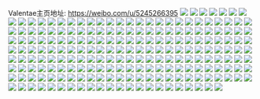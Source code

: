 Valentae主页地址: https://weibo.com/u/5245266395 
![](https://wx4.sinaimg.cn/mw2000/005IYBoTly1h9du0d7273j30u01400y5.jpg) 
![](https://wx4.sinaimg.cn/mw2000/005IYBoTly1h9du0dlx8qj30u0140dlb.jpg) 
![](https://wx4.sinaimg.cn/mw2000/005IYBoTly1h99dxw59ghj30u01hcgsl.jpg) 
![](https://wx4.sinaimg.cn/mw2000/005IYBoTly1h8c18iav0wj30qn13zdp7.jpg) 
![](https://wx4.sinaimg.cn/mw2000/005IYBoTly1h803f1q8btj30u0140n2d.jpg) 
![](https://wx4.sinaimg.cn/mw2000/005IYBoTly1h7wi2w2wkxj30u01sy0z6.jpg) 
![](https://wx4.sinaimg.cn/mw2000/005IYBoTly1h78c4yyy7wj30k00k0ado.jpg) 
![](https://wx4.sinaimg.cn/mw2000/005IYBoTly1h6sbrdaj5qj32c0340x6q.jpg) 
![](https://wx4.sinaimg.cn/mw2000/005IYBoTly1h6sbrenp3aj32c0340qv6.jpg) 
![](https://wx4.sinaimg.cn/mw2000/005IYBoTly1h6sbrg7km1j32c0340e83.jpg) 
![](https://wx4.sinaimg.cn/mw2000/005IYBoTly1h6sbrikrb5j32c0340hdx.jpg) 
![](https://wx4.sinaimg.cn/mw2000/005IYBoTly1h6sbrl4wspj32c0340u10.jpg) 
![](https://wx4.sinaimg.cn/mw2000/005IYBoTly1h6sbrbnk4dj32c0340qv8.jpg) 
![](https://wx4.sinaimg.cn/mw2000/005IYBoTly1h6ngwlw6nhj31sc2ds7wh.jpg) 
![](https://wx4.sinaimg.cn/mw2000/005IYBoTly1h6ngwmk81jj314e1hvarv.jpg) 
![](https://wx4.sinaimg.cn/mw2000/005IYBoTly1h6gy7s7wnmj328j280b2a.jpg) 
![](https://wx4.sinaimg.cn/mw2000/005IYBoTly1h6gxtt179gj31jk222dz5.jpg) 
![](https://wx4.sinaimg.cn/mw2000/005IYBoTly1h6gxrhfuflj31pz1pq1kx.jpg) 
![](https://wx4.sinaimg.cn/mw2000/005IYBoTly1h6gxtcyzvvj33402c01ky.jpg) 
![](https://wx4.sinaimg.cn/mw2000/005IYBoTly1h6gxt5a6mej323a2sdhdt.jpg) 
![](https://wx4.sinaimg.cn/mw2000/005IYBoTly1h6gxt6r9jpj32c03407wi.jpg) 
![](https://wx4.sinaimg.cn/mw2000/005IYBoTly1h6gxtkzstoj33402c04qu.jpg) 
![](https://wx4.sinaimg.cn/mw2000/005IYBoTly1h6gxwo41z5j31be0zkgtu.jpg) 
![](https://wx4.sinaimg.cn/mw2000/005IYBoTly1h6gxygc83cj30zk1beafi.jpg) 
![](https://wx4.sinaimg.cn/mw2000/005IYBoTly1h6gy4kj4yxj30v91votqb.jpg) 
![](https://wx4.sinaimg.cn/mw2000/005IYBoTly1h6ed8gm5kyj32c0340kjm.jpg) 
![](https://wx4.sinaimg.cn/mw2000/005IYBoTly1h6ed8jkkhnj30v91voe81.jpg) 
![](https://wx4.sinaimg.cn/mw2000/005IYBoTly1h6ed8ls2n3j30v91vo7wh.jpg) 
![](https://wx4.sinaimg.cn/mw2000/005IYBoTly1h5yhkh7bbqj31sc2ds7wh.jpg) 
![](https://wx4.sinaimg.cn/mw2000/005IYBoTly1h5qckcnjs2j30go0m8jtt.jpg) 
![](https://wx4.sinaimg.cn/mw2000/005IYBoTly1h5fozzgv9oj30u0140ah1.jpg) 
![](https://wx4.sinaimg.cn/mw2000/005IYBoTly1h5fozxys06j30u0140jzb.jpg) 
![](https://wx4.sinaimg.cn/mw2000/005IYBoTly1h5fp0492izj30u0140q8g.jpg) 
![](https://wx4.sinaimg.cn/mw2000/005IYBoTly1h5fp02vr8uj30u0140wp8.jpg) 
![](https://wx4.sinaimg.cn/mw2000/005IYBoTly1h5fozwa4ilj30u0140afx.jpg) 
![](https://wx4.sinaimg.cn/mw2000/005IYBoTly1h5fp03vz43j30u01szmzp.jpg) 
![](https://wx4.sinaimg.cn/mw2000/005IYBoTly1h5fp04ezhpj3050050mx2.jpg) 
![](https://wx4.sinaimg.cn/mw2000/005IYBoTly1h5d7x936d6j31uc1ackjl.jpg) 
![](https://wx4.sinaimg.cn/mw2000/005IYBoTly1h5d7x6mhyij31uc1ac4h3.jpg) 
![](https://wx4.sinaimg.cn/mw2000/005IYBoTly1h543r2k9qjj30v91votrr.jpg) 
![](https://wx4.sinaimg.cn/mw2000/005IYBoTly1h4y0t7qbcoj30u01hch4c.jpg) 
![](https://wx4.sinaimg.cn/mw2000/005IYBoTly1h3ypp1d2s8j30sp126afe.jpg) 
![](https://wx4.sinaimg.cn/mw2000/005IYBoTly1h35wokb9v7j31400u0tbp.jpg) 
![](https://wx4.sinaimg.cn/mw2000/005IYBoTly1h0xli95i2vj32c03401kz.jpg) 
![](https://wx4.sinaimg.cn/mw2000/005IYBoTly1h05xl2x625j30o810jwj7.jpg) 
![](https://wx4.sinaimg.cn/mw2000/005IYBoTly1gxv3l32g9kj30u0190mzx.jpg) 
![](https://wx4.sinaimg.cn/mw2000/005IYBoTly1gx11hym5tvj31400u0tc7.jpg) 
![](https://wx4.sinaimg.cn/mw2000/005IYBoTly1gudtw7i3atj60k90q1whl02.jpg) 
![](https://wx4.sinaimg.cn/mw2000/005IYBoTly1gtwtty6hi0j30u0140tg1.jpg) 
![](https://wx4.sinaimg.cn/mw2000/005IYBoTly1gtjl6sopkyj30u01bvgzo.jpg) 
![](https://wx4.sinaimg.cn/mw2000/005IYBoTly1gtee55a3hmj30hn0hsgmi.jpg) 
![](https://wx4.sinaimg.cn/mw2000/005IYBoTly1gsrtroghm4j31hc0u0k2j.jpg) 
![](https://wx4.sinaimg.cn/mw2000/005IYBoTly1gs0ox1euy1j30u0140wm5.jpg) 
![](https://wx4.sinaimg.cn/mw2000/005IYBoTly1grux4dftlyj30u01szx6r.jpg) 
![](https://wx4.sinaimg.cn/mw2000/005IYBoTly1grk6q5vpvlj31400u0dra.jpg) 
![](https://wx4.sinaimg.cn/mw2000/005IYBoTly1grimmi7h3bj31a50u0thw.jpg) 
![](https://wx4.sinaimg.cn/mw2000/005IYBoTly1gq8w1wvvhvj30hw13stcn.jpg) 
![](https://wx4.sinaimg.cn/mw2000/005IYBoTly1gq8w1x48c1j30u00u00zc.jpg) 
![](https://wx4.sinaimg.cn/mw2000/005IYBoTly1gptiegueiqj30u015faf9.jpg) 
![](https://wx4.sinaimg.cn/mw2000/005IYBoTly1gpsxf94lubj31600u0n36.jpg) 
![](https://wx4.sinaimg.cn/mw2000/005IYBoTly1gomna0rjtwj30k00kjgn8.jpg) 
![](https://wx4.sinaimg.cn/mw2000/005IYBoTly1gomna160wfj30dw0dw0t5.jpg) 
![](https://wx4.sinaimg.cn/mw2000/005IYBoTly1gomna09kjgj30qw0f4ta2.jpg) 
![](https://wx4.sinaimg.cn/mw2000/005IYBoTly1gomna1zw4bj30s20fs75p.jpg) 
![](https://wx4.sinaimg.cn/mw2000/005IYBoTly1gomna27rg5j30t30gdq4e.jpg) 
![](https://wx4.sinaimg.cn/mw2000/005IYBoTly1gomna6mo9sj31910u0q7j.jpg) 
![](https://wx4.sinaimg.cn/mw2000/005IYBoTly1go3k5c72q1j31400u0wlr.jpg) 
![](https://wx4.sinaimg.cn/mw2000/005IYBoTly1gnp71uroojj30ke0xcaix.jpg) 
![](https://wx4.sinaimg.cn/mw2000/005IYBoTly1gnol2lj84qj30tj1rw10o.jpg) 
![](https://wx4.sinaimg.cn/mw2000/005IYBoTly1gnol2jy85xj30u01pvtkk.jpg) 
![](https://wx4.sinaimg.cn/mw2000/005IYBoTly1gnol2lvdp9j30u01pgdn3.jpg) 
![](https://wx4.sinaimg.cn/mw2000/005IYBoTly1gnn22hhqe3j30rs0zqq68.jpg) 
![](https://wx4.sinaimg.cn/mw2000/005IYBoTly1gnjxnu5dzoj30u01sz7wh.jpg) 
![](https://wx4.sinaimg.cn/mw2000/005IYBoTly1gn5wv39mskj30m80qmtcx.jpg) 
![](https://wx4.sinaimg.cn/mw2000/005IYBoTly1gmxur1igmij30u01szhdt.jpg) 
![](https://wx4.sinaimg.cn/mw2000/005IYBoTly1gmxur0wmbsj30u01szx6s.jpg) 
![](https://wx4.sinaimg.cn/mw2000/005IYBoTly1gmvnbspct0j30u01sz7wo.jpg) 
![](https://wx4.sinaimg.cn/mw2000/005IYBoTly1gmvk4obaj6j309s09s74a.jpg) 
![](https://wx4.sinaimg.cn/mw2000/005IYBoTly1gmvk4otcc4j309s09st8r.jpg) 
![](https://wx4.sinaimg.cn/mw2000/005IYBoTly1gmvk4p1nx1j309s09st8p.jpg) 
![](https://wx4.sinaimg.cn/mw2000/005IYBoTly1gmvk4p89cjj309s09sq3a.jpg) 
![](https://wx4.sinaimg.cn/mw2000/005IYBoTly1gmvk4pga7cj309s09st96.jpg) 
![](https://wx4.sinaimg.cn/mw2000/005IYBoTly1gmvk4mu7g5j309s09s3ys.jpg) 
![](https://wx4.sinaimg.cn/mw2000/005IYBoTly1gmvk4pzdmaj309s09saa8.jpg) 
![](https://wx4.sinaimg.cn/mw2000/005IYBoTly1gmvk4r1qluj309s09sglq.jpg) 
![](https://wx4.sinaimg.cn/mw2000/005IYBoTly1gmvk4rfyd9j309s09smxb.jpg) 
![](https://wx4.sinaimg.cn/mw2000/005IYBoTly1gmpr9nwqiej30u01sze87.jpg) 
![](https://wx4.sinaimg.cn/mw2000/005IYBoTly1gmiydme8cdj30u01sz1l4.jpg) 
![](https://wx4.sinaimg.cn/mw2000/005IYBoTly1gm9jkktolpj30rs2bc1kx.jpg) 
![](https://wx4.sinaimg.cn/mw2000/005IYBoTly1gm9jklaj1wj30rs2efnn5.jpg) 
![](https://wx4.sinaimg.cn/mw2000/005IYBoTly1gm9jklkflej30rs2qoayx.jpg) 
![](https://wx4.sinaimg.cn/mw2000/005IYBoTly1gm9jkm4oqfj30rs555hdt.jpg) 
![](https://wx4.sinaimg.cn/mw2000/005IYBoTly1gm9jld4dakj30rs2bcx5j.jpg) 
![](https://wx4.sinaimg.cn/mw2000/005IYBoTly1gm9jlddx58j331p0u0dqf.jpg) 
![](https://wx4.sinaimg.cn/mw2000/005IYBoTly1gm7ifccfspj30u01szx6t.jpg) 
![](https://wx4.sinaimg.cn/mw2000/005IYBoTly1gm7fxa2q86j30u01sz1l9.jpg) 
![](https://wx4.sinaimg.cn/mw2000/005IYBoTly1gm54fljqlcj30u01sznpd.jpg) 
![](https://wx4.sinaimg.cn/mw2000/005IYBoTly1gm54fm5o15j30u01sz4qp.jpg) 
![](https://wx4.sinaimg.cn/mw2000/005IYBoTly1gl0s91nghnj31400u0dj0.jpg) 
![](https://wx4.sinaimg.cn/mw2000/005IYBoTly1gkz94mx9eyj30u0140gqa.jpg) 
![](https://wx4.sinaimg.cn/mw2000/005IYBoTly1gkz94mgnlej30u014043c.jpg) 
![](https://wx4.sinaimg.cn/mw2000/005IYBoTly1gkyfk95kguj30u00u0jun.jpg) 
![](https://wx4.sinaimg.cn/mw2000/005IYBoTly1gkyfk8oreyj315o0rrtiz.jpg) 
![](https://wx4.sinaimg.cn/mw2000/005IYBoTly1gkyfoahfwkj3080080gm7.jpg) 
![](https://wx4.sinaimg.cn/mw2000/005IYBoTly1gkwh3mcsvej30u01syn30.jpg) 
![](https://wx4.sinaimg.cn/mw2000/005IYBoTly1gkwh3qurtyj30u01sygrs.jpg) 
![](https://wx4.sinaimg.cn/mw2000/005IYBoTly1gjwzlj51xyj30q90q9gne.jpg) 
![](https://wx4.sinaimg.cn/mw2000/005IYBoTly1gjwzljfnqvj30m80m875o.jpg) 
![](https://wx4.sinaimg.cn/mw2000/005IYBoTly1gjwzlit5nnj30pw0pwgnc.jpg) 
![](https://wx4.sinaimg.cn/mw2000/005IYBoTly1gjwzljxx69j30u00u040o.jpg) 
![](https://wx4.sinaimg.cn/mw2000/005IYBoTly1gjwzlvjgf7j30jz0ipmzc.jpg) 
![](https://wx4.sinaimg.cn/mw2000/005IYBoTly1gjvz6qg6skj30v91vo1l0.jpg) 
![](https://wx4.sinaimg.cn/mw2000/005IYBoTly1gjv1o6arfqj318z0u0tj9.jpg) 
![](https://wx4.sinaimg.cn/mw2000/005IYBoTly1gjmdn37e3xj30u01sz7wm.jpg) 
![](https://wx4.sinaimg.cn/mw2000/005IYBoTly1gjmdn44d1wj30u00u0ta9.jpg) 
![](https://wx4.sinaimg.cn/mw2000/005IYBoTly1gjkj5dxnetj311o0mnafs.jpg) 
![](https://wx4.sinaimg.cn/mw2000/005IYBoTly1gjjcw91jaij30u011i4ax.jpg) 
![](https://wx4.sinaimg.cn/mw2000/005IYBoTly1gji60gubpwj30u01szhbf.jpg) 
![](https://wx4.sinaimg.cn/mw2000/005IYBoTly1gj64ssnh1gj30u01hcjxq.jpg) 
![](https://wx4.sinaimg.cn/mw2000/005IYBoTgy1gj2yhd2uxyj30v91voqv5.jpg) 
![](https://wx4.sinaimg.cn/mw2000/005IYBoTly1gj1033hbfej30f00a0myq.jpg) 
![](https://wx4.sinaimg.cn/mw2000/005IYBoTly1gj0yznk8u2j31400u0n84.jpg) 
![](https://wx4.sinaimg.cn/mw2000/005IYBoTly1gj0yyss49kj30iv09vmyg.jpg) 
![](https://wx4.sinaimg.cn/mw2000/005IYBoTly1gixji8z70fj30u01szttz.jpg) 
![](https://wx4.sinaimg.cn/mw2000/005IYBoTly1gixjigx94sj318z0u0qaa.jpg) 
![](https://wx4.sinaimg.cn/mw2000/005IYBoTly1gixjihew2mj30m80p0tc1.jpg) 
![](https://wx4.sinaimg.cn/mw2000/005IYBoTly1giuqerawn6j30u01syqlp.jpg) 
![](https://wx4.sinaimg.cn/mw2000/005IYBoTly1gitsqaz1pcj31jk111tf2.jpg) 
![](https://wx4.sinaimg.cn/mw2000/005IYBoTly1gitsqaptunj30u013y40e.jpg) 
![](https://wx4.sinaimg.cn/mw2000/005IYBoTly1giqjfk688xj30l40643yx.jpg) 
![](https://wx4.sinaimg.cn/mw2000/005IYBoTly1giqjg60nu3j318g0xc494.jpg) 
![](https://wx4.sinaimg.cn/mw2000/005IYBoTly1gip6rz23nzj30h00ew0ty.jpg) 
![](https://wx4.sinaimg.cn/mw2000/005IYBoTly1ginvg7wyu8j31210sj484.jpg) 
![](https://wx4.sinaimg.cn/mw2000/005IYBoTly1ginvg9mgbfj33402c0npd.jpg) 
![](https://wx4.sinaimg.cn/mw2000/005IYBoTly1ginvg75mg2j31uo2gw1ky.jpg) 
![](https://wx4.sinaimg.cn/mw2000/005IYBoTly1ginvgpkuy4j32c03404qq.jpg) 
![](https://wx4.sinaimg.cn/mw2000/005IYBoTly1ginvgdr2ojj32c0340qv7.jpg) 
![](https://wx4.sinaimg.cn/mw2000/005IYBoTly1ginvgiegy1j30v91voe87.jpg) 
![](https://wx4.sinaimg.cn/mw2000/005IYBoTly1ginvgj0tw1j30rs15o7d1.jpg) 
![](https://wx4.sinaimg.cn/mw2000/005IYBoTly1ginvgje6jtj30rs15owo9.jpg) 
![](https://wx4.sinaimg.cn/mw2000/005IYBoTly1ginvgln71zj32c0340b2a.jpg) 
![](https://wx4.sinaimg.cn/mw2000/005IYBoTly1gin0i2ipubj30v91vo4ig.jpg) 
![](https://wx4.sinaimg.cn/mw2000/005IYBoTly1gin0i4etxuj30v91vo7wh.jpg) 
![](https://wx4.sinaimg.cn/mw2000/006HvumHly1gheqiev0z4j309s09s3yh.jpg) 
![](https://wx4.sinaimg.cn/mw2000/006HvumHly1gheqif2k45j309s09s74r.jpg) 
![](https://wx4.sinaimg.cn/mw2000/006HvumHly1gheqif76l6j309s09sjs4.jpg) 
![](https://wx4.sinaimg.cn/mw2000/006HvumHly1gheqifckz1j309s09s3yk.jpg) 
![](https://wx4.sinaimg.cn/mw2000/006HvumHly1gheqifmh3wj309s09s74v.jpg) 
![](https://wx4.sinaimg.cn/mw2000/006HvumHly1gheqifqyezj309s09sjrr.jpg) 
![](https://wx4.sinaimg.cn/mw2000/006HvumHly1gheqifxb0uj309s09smxs.jpg) 
![](https://wx4.sinaimg.cn/mw2000/006HvumHly1gheqig3npyj309s09sgmg.jpg) 
![](https://wx4.sinaimg.cn/mw2000/006HvumHly1gheqig7jhzj309s09sgm2.jpg) 
![](https://wx4.sinaimg.cn/mw2000/006HvumHly1gheqjw91fnj30ku0kudgi.jpg) 
![](https://wx4.sinaimg.cn/mw2000/006HvumHly1gheqjwjcqmj30ku0kujsd.jpg) 
![](https://wx4.sinaimg.cn/mw2000/006HvumHly1gheqjwqemzj30ku0kuwf1.jpg) 
![](https://wx4.sinaimg.cn/mw2000/006HvumHly1gheqjx0fvbj30ku0ku74x.jpg) 
![](https://wx4.sinaimg.cn/mw2000/006HvumHly1gheqjx6xrgj30ku0kujsi.jpg) 
![](https://wx4.sinaimg.cn/mw2000/006HvumHly1gheqjxg1yej30ku0kut97.jpg) 
![](https://wx4.sinaimg.cn/mw2000/006HvumHly1gheqjxmxkij30ku0kuaat.jpg) 
![](https://wx4.sinaimg.cn/mw2000/006HvumHly1gheqjxueybj30ku0kuab4.jpg) 
![](https://wx4.sinaimg.cn/mw2000/006HvumHly1gheqjy0uroj30ku0ku0tg.jpg) 
![](https://wx4.sinaimg.cn/mw2000/005IYBoTly1gihpsdvlqqj30u00u0tew.jpg) 
![](https://wx4.sinaimg.cn/mw2000/005IYBoTly1gibcdo1qkgj30u01szu13.jpg) 
![](https://wx4.sinaimg.cn/mw2000/005IYBoTly1gibcdonlblj3080080gm8.jpg) 
![](https://wx4.sinaimg.cn/mw2000/005IYBoTly1gibcdukw4fj30c10bdjsq.jpg) 
![](https://wx4.sinaimg.cn/mw2000/005IYBoTly1giadsp4dioj30i20i2gnd.jpg) 
![](https://wx4.sinaimg.cn/mw2000/005IYBoTly1giadspf6egj30u0140jxp.jpg) 
![](https://wx4.sinaimg.cn/mw2000/005IYBoTly1gi4ht16ejgj30u01sykjm.jpg) 
![](https://wx4.sinaimg.cn/mw2000/005IYBoTly1gi4htekdz8j30u01synmv.jpg) 
![](https://wx4.sinaimg.cn/mw2000/005IYBoTly1gi41wahr0dj30u01sy7wh.jpg) 
![](https://wx4.sinaimg.cn/mw2000/005IYBoTly1gi41wkyogtj30u01sye81.jpg) 
![](https://wx4.sinaimg.cn/mw2000/005IYBoTly1ghztsxm49zj30u01syb29.jpg) 
![](https://wx4.sinaimg.cn/mw2000/005IYBoTly1ghztt0o63cj30v91voe81.jpg) 
![](https://wx4.sinaimg.cn/mw2000/005IYBoTly1ghz06u6in5j30u01syasm.jpg) 
![](https://wx4.sinaimg.cn/mw2000/005IYBoTly1ghz07iwua1j30u01syhdt.jpg) 
![](https://wx4.sinaimg.cn/mw2000/005IYBoTly1ghyg569t18j30kp0scq6f.jpg) 
![](https://wx4.sinaimg.cn/mw2000/005IYBoTly1ghyg562asvj30nh0td0xy.jpg) 
![](https://wx4.sinaimg.cn/mw2000/005IYBoTly1ghyg56mgozj30h40pmtbb.jpg) 
![](https://wx4.sinaimg.cn/mw2000/005IYBoTly1ghybd7zl3rj30v91vo79m.jpg) 
![](https://wx4.sinaimg.cn/mw2000/005IYBoTly1ghybd8pfbej32c0340u0x.jpg) 
![](https://wx4.sinaimg.cn/mw2000/005IYBoTly1ghx9p6vvtdj33402c0kjm.jpg) 
![](https://wx4.sinaimg.cn/mw2000/005IYBoTly1ghvddv9nmej30v91voqb9.jpg) 
![](https://wx4.sinaimg.cn/mw2000/005IYBoTly1ghvddvi5hij31jk0ooacl.jpg) 
![](https://wx4.sinaimg.cn/mw2000/005IYBoTly1ghuz3vaioyj30u01dndk6.jpg) 
![](https://wx4.sinaimg.cn/mw2000/005IYBoTly1ghuz3vh95vj30u01gs42z.jpg) 
![](https://wx4.sinaimg.cn/mw2000/005IYBoTly1ghtpd14zjqj30u01sy4m5.jpg) 
![](https://wx4.sinaimg.cn/mw2000/005IYBoTly1ghp8il9427j30qy0y5juq.jpg) 
![](https://wx4.sinaimg.cn/mw2000/005IYBoTly1ghp8ilvuztj30u016eaga.jpg) 
![](https://wx4.sinaimg.cn/mw2000/005IYBoTly1gho8xefnttj30v91vonph.jpg) 
![](https://wx4.sinaimg.cn/mw2000/005IYBoTly1gho8xd9rb0j30l80l8dht.jpg) 
![](https://wx4.sinaimg.cn/mw2000/005IYBoTly1gho8xg0u3sj30v91vohdx.jpg) 
![](https://wx4.sinaimg.cn/mw2000/005IYBoTly1ghm4cojuibj310u1jk4qp.jpg) 
![](https://wx4.sinaimg.cn/mw2000/005IYBoTly1ghm4cp52g1j310u1jkb29.jpg) 
![](https://wx4.sinaimg.cn/mw2000/005IYBoTly1ghm4cps4tsj310u1jk1kx.jpg) 
![](https://wx4.sinaimg.cn/mw2000/005IYBoTly1ghm4cnz8pwj310u1jknp4.jpg) 
![](https://wx4.sinaimg.cn/mw2000/005IYBoTly1ghm4crm1clj310u1jk7wh.jpg) 
![](https://wx4.sinaimg.cn/mw2000/005IYBoTly1ghm4cs62cfj310u1jk1kx.jpg) 
![](https://wx4.sinaimg.cn/mw2000/005IYBoTly1ghm4cso8e0j310u1jk4qp.jpg) 
![](https://wx4.sinaimg.cn/mw2000/005IYBoTly1ghgtbgpbtkj30iz0rn43f.jpg) 
![](https://wx4.sinaimg.cn/mw2000/005IYBoTly1ghgtbg0z16j30u01ctk84.jpg) 
![](https://wx4.sinaimg.cn/mw2000/005IYBoTly1ghgtbh523uj30k00st7ac.jpg) 
![](https://wx4.sinaimg.cn/mw2000/005IYBoTly1ghdbu1xsx1j30u0178wmm.jpg) 
![](https://wx4.sinaimg.cn/mw2000/005IYBoTly1ghdbu377ffj30u016cai9.jpg) 
![](https://wx4.sinaimg.cn/mw2000/005IYBoTly1ghdbu3web0j30u016idon.jpg) 
